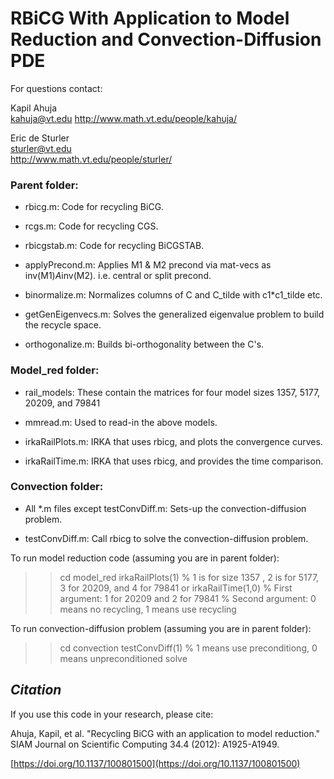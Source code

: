 # RBiCG With Application to Model Reduction and Convection-Diffusion PDE

For questions contact:

Kapil Ahuja  
kahuja@vt.edu
http://www.math.vt.edu/people/kahuja/ 

Eric de Sturler   
sturler@vt.edu  
http://www.math.vt.edu/people/sturler/

### Parent folder:
- rbicg.m: Code for recycling BiCG.

- rcgs.m: Code for recycling CGS.

- rbicgstab.m: Code for recycling BiCGSTAB.

- applyPrecond.m: Applies M1 & M2 precond via mat-vecs as inv(M1)*A*inv(M2). i.e. central or split precond.
				   
- binormalize.m: Normalizes columns of C and C_tilde with c1*c1_tilde etc.
				  
- getGenEigenvecs.m: Solves the generalized eigenvalue problem to build the recycle space.
					  
- orthogonalize.m: Builds bi-orthogonality between the C's.


### Model_red folder:
- rail_models: These contain the matrices for four model sizes 1357, 5177, 20209, and 79841

- mmread.m: Used to read-in the above models.

- irkaRailPlots.m: IRKA that uses rbicg, and plots the convergence curves.

- irkaRailTime.m: IRKA that uses rbicg, and provides the time comparison.

### Convection folder: 
- All *.m files except testConvDiff.m: Sets-up the convection-diffusion problem.

- testConvDiff.m: Call rbicg to solve the convection-diffusion problem.

To run model reduction code (assuming you are in parent folder):
>> cd model_red
>> irkaRailPlots(1)			% 1 is for size 1357 , 2 is for 5177, 3 for 20209, and 4 for 79841
or
>> irkaRailTime(1,0)		% First argument: 1 for 20209 and 2 for 79841
							% Second argument: 0 means no recycling, 1 means use recycling


To run convection-diffusion problem (assuming you are in parent folder):
>> cd convection
>> testConvDiff(1)			% 1 means use preconditiong, 0 means unpreconditioned solve

## *Citation*
If you use this code in your research, please cite:

Ahuja, Kapil, et al. "Recycling BiCG with an application to model reduction." SIAM Journal on Scientific Computing 34.4 (2012): A1925-A1949.

[https://doi.org/10.1137/100801500](https://doi.org/10.1137/100801500)
